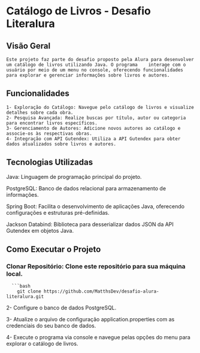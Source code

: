 <h1>Catálogo de Livros - Desafio Literalura</h1>

<h2>Visão Geral</h2>

    Este projeto faz parte do desafio proposto pela Alura para desenvolver um catálogo de livros utilizando Java. O programa    interage com o usuário por meio de um menu no console, oferecendo funcionalidades para explorar e gerenciar informações sobre livros e autores.

<h2>Funcionalidades</h2>

    1- Exploração do Catálogo: Navegue pelo catálogo de livros e visualize detalhes sobre cada obra.
    2- Pesquisa Avançada: Realize buscas por título, autor ou categoria para encontrar livros específicos.
    3- Gerenciamento de Autores: Adicione novos autores ao catálogo e associe-os às respectivas obras.
    4- Integração com API Gutendex: Utiliza a API Gutendex para obter dados atualizados sobre livros e autores.


<h2>Tecnologias Utilizadas</h2>
<p>Java: Linguagem de programação principal do projeto.</p>
<p>PostgreSQL: Banco de dados relacional para armazenamento de informações.</p>
<p>Spring Boot: Facilita o desenvolvimento de aplicações Java, oferecendo configurações e estruturas pré-definidas.</p>
<p>Jackson Databind: Biblioteca para desserializar dados JSON da API Gutendex em objetos Java.</p>

<h2>Como Executar o Projeto</h2>

 <h3>Clonar Repositório: Clone este repositório para sua máquina local.</h3>

      ```bash
        git clone https://github.com/MatthsDev/desafio-alura-literalura.git
 <p>2- Configure o banco de dados PostgreSQL.</p>
 <p>3- Atualize o arquivo de configuração application.properties com as credenciais do seu banco de dados.</p>
 <p>4- Execute o programa via console e navegue pelas opções do menu para explorar o catálogo de livros.</p>
